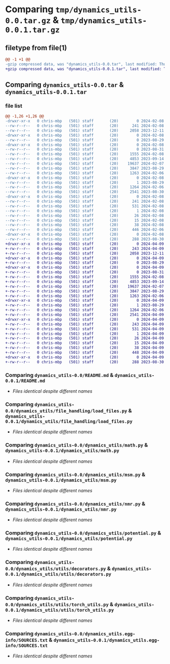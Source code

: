 # Comparing `tmp/dynamics_utils-0.0.tar.gz` & `tmp/dynamics_utils-0.0.1.tar.gz`

## filetype from file(1)

```diff
@@ -1 +1 @@
-gzip compressed data, was "dynamics_utils-0.0.tar", last modified: Thu Feb  8 16:44:44 2024, max compression
+gzip compressed data, was "dynamics_utils-0.0.1.tar", last modified: Tue Apr  9 12:41:41 2024, max compression
```

## Comparing `dynamics_utils-0.0.tar` & `dynamics_utils-0.0.1.tar`

### file list

```diff
@@ -1,26 +1,26 @@
-drwxr-xr-x   0 chris-mbp   (501) staff       (20)        0 2024-02-08 16:44:44.604643 dynamics_utils-0.0/
--rw-r--r--   0 chris-mbp   (501) staff       (20)      241 2024-02-08 16:44:44.604482 dynamics_utils-0.0/PKG-INFO
--rw-r--r--   0 chris-mbp   (501) staff       (20)     2058 2023-12-11 17:34:03.000000 dynamics_utils-0.0/README.md
-drwxr-xr-x   0 chris-mbp   (501) staff       (20)        0 2024-02-08 16:44:44.601807 dynamics_utils-0.0/dynamics_utils/
--rw-r--r--   0 chris-mbp   (501) staff       (20)        0 2023-08-29 13:01:39.000000 dynamics_utils-0.0/dynamics_utils/__init__.py
-drwxr-xr-x   0 chris-mbp   (501) staff       (20)        0 2024-02-08 16:44:44.602991 dynamics_utils-0.0/dynamics_utils/file_handling/
--rw-r--r--   0 chris-mbp   (501) staff       (20)        0 2023-08-31 08:49:13.000000 dynamics_utils-0.0/dynamics_utils/file_handling/__init__.py
--rw-r--r--   0 chris-mbp   (501) staff       (20)     1555 2024-02-08 16:44:31.000000 dynamics_utils-0.0/dynamics_utils/file_handling/load_files.py
--rw-r--r--   0 chris-mbp   (501) staff       (20)     4853 2023-09-14 15:09:14.000000 dynamics_utils-0.0/dynamics_utils/math.py
--rw-r--r--   0 chris-mbp   (501) staff       (20)    19637 2024-02-07 15:36:51.000000 dynamics_utils-0.0/dynamics_utils/msm.py
--rw-r--r--   0 chris-mbp   (501) staff       (20)     3847 2023-08-29 16:13:06.000000 dynamics_utils-0.0/dynamics_utils/nmr.py
--rw-r--r--   0 chris-mbp   (501) staff       (20)     1263 2024-02-06 10:49:52.000000 dynamics_utils-0.0/dynamics_utils/potential.py
-drwxr-xr-x   0 chris-mbp   (501) staff       (20)        0 2024-02-08 16:44:44.603813 dynamics_utils-0.0/dynamics_utils/utils/
--rw-r--r--   0 chris-mbp   (501) staff       (20)        1 2023-08-29 16:06:08.000000 dynamics_utils-0.0/dynamics_utils/utils/__init__.py
--rw-r--r--   0 chris-mbp   (501) staff       (20)     1264 2024-02-06 14:21:21.000000 dynamics_utils-0.0/dynamics_utils/utils/decorators.py
--rw-r--r--   0 chris-mbp   (501) staff       (20)     2541 2023-08-30 12:00:51.000000 dynamics_utils-0.0/dynamics_utils/utils/torch_utils.py
-drwxr-xr-x   0 chris-mbp   (501) staff       (20)        0 2024-02-08 16:44:44.602723 dynamics_utils-0.0/dynamics_utils.egg-info/
--rw-r--r--   0 chris-mbp   (501) staff       (20)      241 2024-02-08 16:44:44.000000 dynamics_utils-0.0/dynamics_utils.egg-info/PKG-INFO
--rw-r--r--   0 chris-mbp   (501) staff       (20)      531 2024-02-08 16:44:44.000000 dynamics_utils-0.0/dynamics_utils.egg-info/SOURCES.txt
--rw-r--r--   0 chris-mbp   (501) staff       (20)        1 2024-02-08 16:44:44.000000 dynamics_utils-0.0/dynamics_utils.egg-info/dependency_links.txt
--rw-r--r--   0 chris-mbp   (501) staff       (20)       26 2024-02-08 16:44:44.000000 dynamics_utils-0.0/dynamics_utils.egg-info/requires.txt
--rw-r--r--   0 chris-mbp   (501) staff       (20)       15 2024-02-08 16:44:44.000000 dynamics_utils-0.0/dynamics_utils.egg-info/top_level.txt
--rw-r--r--   0 chris-mbp   (501) staff       (20)       38 2024-02-08 16:44:44.604691 dynamics_utils-0.0/setup.cfg
--rw-r--r--   0 chris-mbp   (501) staff       (20)      446 2024-02-06 10:29:48.000000 dynamics_utils-0.0/setup.py
-drwxr-xr-x   0 chris-mbp   (501) staff       (20)        0 2024-02-08 16:44:44.604135 dynamics_utils-0.0/tests/
--rw-r--r--   0 chris-mbp   (501) staff       (20)      288 2023-08-30 11:17:46.000000 dynamics_utils-0.0/tests/test.py
+drwxr-xr-x   0 chris-mbp   (501) staff       (20)        0 2024-04-09 12:41:41.806071 dynamics_utils-0.0.1/
+-rw-r--r--   0 chris-mbp   (501) staff       (20)      243 2024-04-09 12:41:41.805925 dynamics_utils-0.0.1/PKG-INFO
+-rw-r--r--   0 chris-mbp   (501) staff       (20)     2058 2023-12-11 17:34:03.000000 dynamics_utils-0.0.1/README.md
+drwxr-xr-x   0 chris-mbp   (501) staff       (20)        0 2024-04-09 12:41:41.803529 dynamics_utils-0.0.1/dynamics_utils/
+-rw-r--r--   0 chris-mbp   (501) staff       (20)        0 2023-08-29 13:01:39.000000 dynamics_utils-0.0.1/dynamics_utils/__init__.py
+drwxr-xr-x   0 chris-mbp   (501) staff       (20)        0 2024-04-09 12:41:41.804634 dynamics_utils-0.0.1/dynamics_utils/file_handling/
+-rw-r--r--   0 chris-mbp   (501) staff       (20)        0 2023-08-31 08:49:13.000000 dynamics_utils-0.0.1/dynamics_utils/file_handling/__init__.py
+-rw-r--r--   0 chris-mbp   (501) staff       (20)     1555 2024-02-08 16:44:31.000000 dynamics_utils-0.0.1/dynamics_utils/file_handling/load_files.py
+-rw-r--r--   0 chris-mbp   (501) staff       (20)     4853 2023-09-14 15:09:14.000000 dynamics_utils-0.0.1/dynamics_utils/math.py
+-rw-r--r--   0 chris-mbp   (501) staff       (20)    19637 2024-02-07 15:36:51.000000 dynamics_utils-0.0.1/dynamics_utils/msm.py
+-rw-r--r--   0 chris-mbp   (501) staff       (20)     3847 2023-08-29 16:13:06.000000 dynamics_utils-0.0.1/dynamics_utils/nmr.py
+-rw-r--r--   0 chris-mbp   (501) staff       (20)     1263 2024-02-06 10:49:52.000000 dynamics_utils-0.0.1/dynamics_utils/potential.py
+drwxr-xr-x   0 chris-mbp   (501) staff       (20)        0 2024-04-09 12:41:41.805383 dynamics_utils-0.0.1/dynamics_utils/utils/
+-rw-r--r--   0 chris-mbp   (501) staff       (20)        1 2023-08-29 16:06:08.000000 dynamics_utils-0.0.1/dynamics_utils/utils/__init__.py
+-rw-r--r--   0 chris-mbp   (501) staff       (20)     1264 2024-02-06 14:21:21.000000 dynamics_utils-0.0.1/dynamics_utils/utils/decorators.py
+-rw-r--r--   0 chris-mbp   (501) staff       (20)     2541 2024-04-09 12:34:44.000000 dynamics_utils-0.0.1/dynamics_utils/utils/torch_utils.py
+drwxr-xr-x   0 chris-mbp   (501) staff       (20)        0 2024-04-09 12:41:41.804399 dynamics_utils-0.0.1/dynamics_utils.egg-info/
+-rw-r--r--   0 chris-mbp   (501) staff       (20)      243 2024-04-09 12:41:41.000000 dynamics_utils-0.0.1/dynamics_utils.egg-info/PKG-INFO
+-rw-r--r--   0 chris-mbp   (501) staff       (20)      531 2024-04-09 12:41:41.000000 dynamics_utils-0.0.1/dynamics_utils.egg-info/SOURCES.txt
+-rw-r--r--   0 chris-mbp   (501) staff       (20)        1 2024-04-09 12:41:41.000000 dynamics_utils-0.0.1/dynamics_utils.egg-info/dependency_links.txt
+-rw-r--r--   0 chris-mbp   (501) staff       (20)       26 2024-04-09 12:41:41.000000 dynamics_utils-0.0.1/dynamics_utils.egg-info/requires.txt
+-rw-r--r--   0 chris-mbp   (501) staff       (20)       15 2024-04-09 12:41:41.000000 dynamics_utils-0.0.1/dynamics_utils.egg-info/top_level.txt
+-rw-r--r--   0 chris-mbp   (501) staff       (20)       38 2024-04-09 12:41:41.806119 dynamics_utils-0.0.1/setup.cfg
+-rw-r--r--   0 chris-mbp   (501) staff       (20)      448 2024-04-09 12:41:22.000000 dynamics_utils-0.0.1/setup.py
+drwxr-xr-x   0 chris-mbp   (501) staff       (20)        0 2024-04-09 12:41:41.805631 dynamics_utils-0.0.1/tests/
+-rw-r--r--   0 chris-mbp   (501) staff       (20)      288 2023-08-30 11:17:46.000000 dynamics_utils-0.0.1/tests/test.py
```

### Comparing `dynamics_utils-0.0/README.md` & `dynamics_utils-0.0.1/README.md`

 * *Files identical despite different names*

### Comparing `dynamics_utils-0.0/dynamics_utils/file_handling/load_files.py` & `dynamics_utils-0.0.1/dynamics_utils/file_handling/load_files.py`

 * *Files identical despite different names*

### Comparing `dynamics_utils-0.0/dynamics_utils/math.py` & `dynamics_utils-0.0.1/dynamics_utils/math.py`

 * *Files identical despite different names*

### Comparing `dynamics_utils-0.0/dynamics_utils/msm.py` & `dynamics_utils-0.0.1/dynamics_utils/msm.py`

 * *Files identical despite different names*

### Comparing `dynamics_utils-0.0/dynamics_utils/nmr.py` & `dynamics_utils-0.0.1/dynamics_utils/nmr.py`

 * *Files identical despite different names*

### Comparing `dynamics_utils-0.0/dynamics_utils/potential.py` & `dynamics_utils-0.0.1/dynamics_utils/potential.py`

 * *Files identical despite different names*

### Comparing `dynamics_utils-0.0/dynamics_utils/utils/decorators.py` & `dynamics_utils-0.0.1/dynamics_utils/utils/decorators.py`

 * *Files identical despite different names*

### Comparing `dynamics_utils-0.0/dynamics_utils/utils/torch_utils.py` & `dynamics_utils-0.0.1/dynamics_utils/utils/torch_utils.py`

 * *Files identical despite different names*

### Comparing `dynamics_utils-0.0/dynamics_utils.egg-info/SOURCES.txt` & `dynamics_utils-0.0.1/dynamics_utils.egg-info/SOURCES.txt`

 * *Files identical despite different names*

